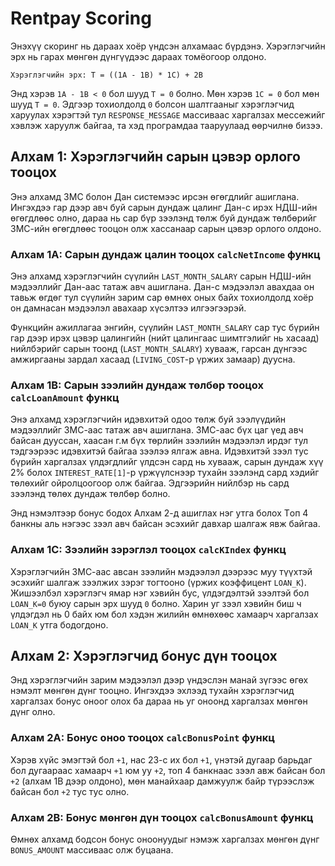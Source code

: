 # Rentpay Scoring
Энэхүү скоринг нь дараах хоёр үндсэн алхамаас бүрдэнэ. Хэрэглэгчийн эрх нь гарах мөнгөн дүнгүүдээс дараах томёогоор олдоно.

```
Хэрэглэгчийн эрх: Т = ((1A - 1B) * 1C) + 2B
```
Энд хэрэв `1A - 1B < 0` бол шууд `Т = 0` болно. Мөн хэрэв `1C = 0` бол мөн шууд `T = 0`. Эдгээр тохиолдолд `0` болсон шалтгааныг хэрэглэгчид харуулах хэрэгтэй тул `RESPONSE_MESSAGE` массиваас харгалзах мессежийг хэвлэж харуулж байгаа, та хэд програмдаа тааруулаад өөрчилнө бизээ.

## Алхам 1: Хэрэглэгчийн сарын цэвэр орлого тооцох
Энэ алхамд ЗМС болон Дан системээс ирсэн өгөгдлийг ашиглана. Ингэхдээ гар дээр авч буй сарын дундаж цалинг Дан-с ирэх НДШ-ийн өгөгдлөөс олно, дараа нь сар бүр зээлэнд төлж буй дундаж төлбөрийг ЗМС-ийн өгөгдлөөс тооцон олж хассанаар сарын цэвэр орлого олдоно.

### Алхам 1A: Сарын дундаж цалин тооцох `calcNetIncome` функц
Энэ алхамд хэрэглэгчийн сүүлийн `LAST_MONTH_SALARY` сарын НДШ-ийн мэдээллийг Дан-аас татаж авч ашиглана. Дан-с мэдээлэл авахдаа он тавьж өгдөг тул сүүлийн зарим сар өмнөх оных байх тохиолдолд хоёр он дамнасан мэдээлэл авахаар хүсэлтээ илгээгээрэй.

Функцийн ажиллагаа энгийн, сүүлийн `LAST_MONTH_SALARY` сар тус бүрийн гар дээр ирэх цэвэр цалингийн (нийт цалингаас шимтгэлийг нь хасаад) нийлбэрийг сарын тоонд (`LAST_MONTH_SALARY`) хувааж, гарсан дүнгээс амжиргааны зардал хасаад (`LIVING_COST`-р үржих замаар) дуусна.

### Алхам 1B: Сарын зээлийн дундаж төлбөр тооцох `calcLoanAmount` функц
Энэ алхамд хэрэглэгчийн идэвхитэй одоо төлж буй зээлүүдийн мэдээллийг ЗМС-аас татаж авч ашиглана. ЗМС-аас бүх цаг үед авч байсан дууссан, хаасан г.м бүх төрлийн зээлийн мэдээлэл ирдэг тул тэдгээрээс идэвхитэй байгаа зээлээ ялгаж авна. Идэвхитэй зээл тус бүрийн харгалзах үлдэгдлийг үлдсэн сард нь хувааж, сарын дундаж хүү 2% болох `INTEREST_RATE[1]`-р үржүүлснээр тухайн зээлэнд сард хэдийг төлөхийг ойролцоогоор олж байгаа. Эдгээрийн нийлбэр нь сард зээлэнд төлөх дундаж төлбөр болно.

Энд нэмэлтээр бонус бодох Алхам 2-д ашиглах нэг утга болох Tоп 4 банкны аль нэгээс зээл авч байсан эсэхийг давхар шалгаж явж байгаа.

### Алхам 1C: Зээлийн зэрэглэл тооцох `calcKIndex` функц
Хэрэглэгчийн ЗМС-аас авсан зээлийн мэдээлэл дээрээс муу түүхтэй эсэхийг шалгаж зээлжих зэрэг тогтооно (үржих коэффицент `LOAN_K`). Жишээлбэл хэрэглэгч ямар нэг хэвийн бус, үлдэгдэлтэй зээлтэй бол `LOAN_K=0` буюу сарын эрх шууд `0` болно. Харин уг зээл хэвийн биш ч үлдэгдэл нь 0 байх юм бол хэдэн жилийн өмнөхөөс хамаарч харгалзах `LOAN_K` утга бодогдоно.

## Алхам 2: Хэрэглэгчид бонус дүн тооцох
Энд хэрэглэгчийн зарим мэдээлэл дээр үндэслэн манай зүгээс өгөх нэмэлт мөнгөн дүнг тооцно. Ингэхдээ эхлээд тухайн хэрэглэгчид  харгалзах бонус оноог олох ба дараа нь уг оноонд харгалзах мөнгөн дүнг олно.
### Алхам 2A: Бонус оноо тооцох `calcBonusPoint` функц
Хэрэв хүйс эмэгтэй бол `+1`, нас 23-с их бол `+1`, үнэтэй дугаар барьдаг бол дугаараас хамаарч `+1` юм уу `+2`, топ 4 банкнаас зээл авж байсан бол `+2` (алхам 1B дээр олдоно), мөн манайхаар дамжуулж байр түрээслэж байсан бол `+2` тус тус олно.

### Алхам 2B: Бонус мөнгөн дүн тооцох `calcBonusAmount` функц
Өмнөх алхамд бодсон бонус оноонуудыг нэмэж харгалзах мөнгөн дүнг `BONUS_AMOUNT` массиваас олж буцаана.

